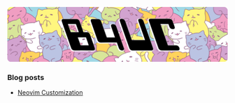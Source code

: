 ![img](img/head.png)




### Blog posts
<!-- BLOG-POST-LIST:START -->
- [Neovim Customization](https://dev.to/iamb4uc/neovim-customization-5fge)
<!-- BLOG-POST-LIST:END -->

